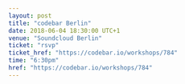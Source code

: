 ```yaml
---
layout: post
title: "codebar Berlin"
date: 2018-06-04 18:30:00 UTC+1
venue: "Soundcloud Berlin"
ticket: "rsvp"
ticket_href: "https://codebar.io/workshops/784"
time: "6:30pm"
href: "https://codebar.io/workshops/784"
---
```

